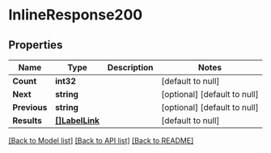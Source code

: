 # InlineResponse200

## Properties
Name | Type | Description | Notes
------------ | ------------- | ------------- | -------------
**Count** | **int32** |  | [default to null]
**Next** | **string** |  | [optional] [default to null]
**Previous** | **string** |  | [optional] [default to null]
**Results** | [**[]LabelLink**](LabelLink.md) |  | [default to null]

[[Back to Model list]](../README.md#documentation-for-models) [[Back to API list]](../README.md#documentation-for-api-endpoints) [[Back to README]](../README.md)


